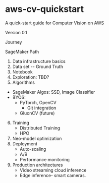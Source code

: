 # aws-cv-quickstart
A quick-start guide for Computer Vision on AWS

Version 0.1

Journey

SageMaker Path

1. Data infrastructure basics
2. Data set -- Ground Truth
3. Notebook
4. Exploration: TBD?
5. Algorithms
  - SageMaker Algos: SSD, Image Classifier
  - BYOS: 
     - PyTorch, OpenCV
        - Git integration
     - GluonCV (future)
6. Training
   - Distributed Training
   - HPO
7. Neo-model optimization
8. Deployment
     - Auto-scaling
     - A/B
     - Performance monitoring
9. Production architectures
     - Video streaming cloud inference
     - Edge inference- smart cameras.

     
   
   
